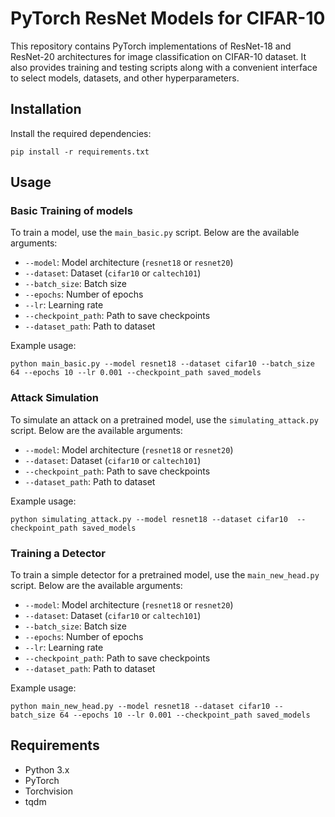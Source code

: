 # PyTorch ResNet Models for CIFAR-10 

This repository contains PyTorch implementations of ResNet-18 and ResNet-20 architectures for image classification on CIFAR-10 dataset. It also provides training and testing scripts along with a convenient interface to select models, datasets, and other hyperparameters.

## Installation
Install the required dependencies:

```pip install -r requirements.txt```


## Usage

### Basic Training of models

To train a model, use the `main_basic.py` script. Below are the available arguments:

- `--model`: Model architecture (`resnet18` or `resnet20`)
- `--dataset`: Dataset (`cifar10` or `caltech101`)
- `--batch_size`: Batch size
- `--epochs`: Number of epochs
- `--lr`: Learning rate
- `--checkpoint_path`: Path to save checkpoints
- `--dataset_path`: Path to dataset

Example usage:

```python main_basic.py --model resnet18 --dataset cifar10 --batch_size 64 --epochs 10 --lr 0.001 --checkpoint_path saved_models```

### Attack Simulation

To simulate an attack on a pretrained model, use the `simulating_attack.py` script. Below are the available arguments:

- `--model`: Model architecture (`resnet18` or `resnet20`)
- `--dataset`: Dataset (`cifar10` or `caltech101`)
- `--checkpoint_path`: Path to save checkpoints
- `--dataset_path`: Path to dataset

Example usage:

```python simulating_attack.py --model resnet18 --dataset cifar10  --checkpoint_path saved_models```

### Training a Detector

To train a simple detector for a pretrained model, use the `main_new_head.py` script. Below are the available arguments:

- `--model`: Model architecture (`resnet18` or `resnet20`)
- `--dataset`: Dataset (`cifar10` or `caltech101`)
- `--batch_size`: Batch size
- `--epochs`: Number of epochs
- `--lr`: Learning rate
- `--checkpoint_path`: Path to save checkpoints
- `--dataset_path`: Path to dataset

Example usage:

```python main_new_head.py --model resnet18 --dataset cifar10 --batch_size 64 --epochs 10 --lr 0.001 --checkpoint_path saved_models```

## Requirements

- Python 3.x
- PyTorch
- Torchvision
- tqdm

